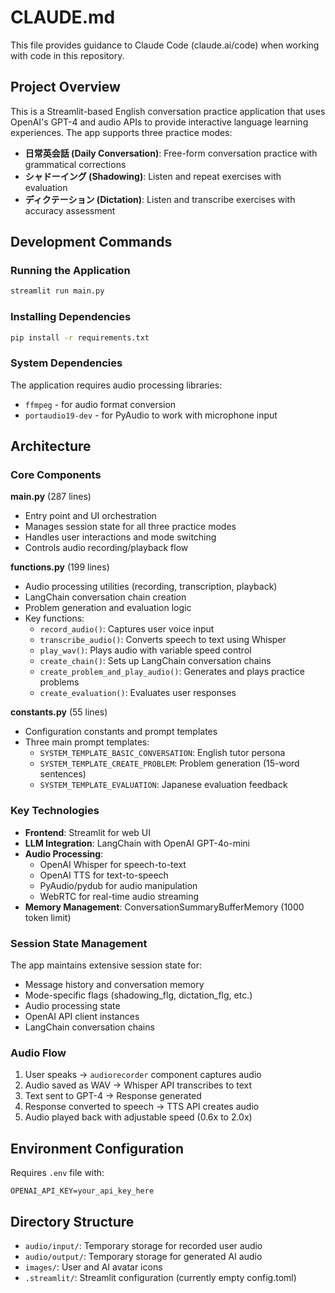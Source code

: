 # CLAUDE.md

This file provides guidance to Claude Code (claude.ai/code) when working with code in this repository.

## Project Overview

This is a Streamlit-based English conversation practice application that uses OpenAI's GPT-4 and audio APIs to provide interactive language learning experiences. The app supports three practice modes:
- **日常英会話 (Daily Conversation)**: Free-form conversation practice with grammatical corrections
- **シャドーイング (Shadowing)**: Listen and repeat exercises with evaluation
- **ディクテーション (Dictation)**: Listen and transcribe exercises with accuracy assessment

## Development Commands

### Running the Application
```bash
streamlit run main.py
```

### Installing Dependencies
```bash
pip install -r requirements.txt
```

### System Dependencies
The application requires audio processing libraries:
- `ffmpeg` - for audio format conversion
- `portaudio19-dev` - for PyAudio to work with microphone input

## Architecture

### Core Components

**main.py** (287 lines)
- Entry point and UI orchestration
- Manages session state for all three practice modes
- Handles user interactions and mode switching
- Controls audio recording/playback flow

**functions.py** (199 lines)
- Audio processing utilities (recording, transcription, playback)
- LangChain conversation chain creation
- Problem generation and evaluation logic
- Key functions:
  - `record_audio()`: Captures user voice input
  - `transcribe_audio()`: Converts speech to text using Whisper
  - `play_wav()`: Plays audio with variable speed control
  - `create_chain()`: Sets up LangChain conversation chains
  - `create_problem_and_play_audio()`: Generates and plays practice problems
  - `create_evaluation()`: Evaluates user responses

**constants.py** (55 lines)
- Configuration constants and prompt templates
- Three main prompt templates:
  - `SYSTEM_TEMPLATE_BASIC_CONVERSATION`: English tutor persona
  - `SYSTEM_TEMPLATE_CREATE_PROBLEM`: Problem generation (15-word sentences)
  - `SYSTEM_TEMPLATE_EVALUATION`: Japanese evaluation feedback

### Key Technologies

- **Frontend**: Streamlit for web UI
- **LLM Integration**: LangChain with OpenAI GPT-4o-mini
- **Audio Processing**: 
  - OpenAI Whisper for speech-to-text
  - OpenAI TTS for text-to-speech
  - PyAudio/pydub for audio manipulation
  - WebRTC for real-time audio streaming
- **Memory Management**: ConversationSummaryBufferMemory (1000 token limit)

### Session State Management

The app maintains extensive session state for:
- Message history and conversation memory
- Mode-specific flags (shadowing_flg, dictation_flg, etc.)
- Audio processing state
- OpenAI API client instances
- LangChain conversation chains

### Audio Flow

1. User speaks → `audiorecorder` component captures audio
2. Audio saved as WAV → Whisper API transcribes to text
3. Text sent to GPT-4 → Response generated
4. Response converted to speech → TTS API creates audio
5. Audio played back with adjustable speed (0.6x to 2.0x)

## Environment Configuration

Requires `.env` file with:
```
OPENAI_API_KEY=your_api_key_here
```

## Directory Structure

- `audio/input/`: Temporary storage for recorded user audio
- `audio/output/`: Temporary storage for generated AI audio
- `images/`: User and AI avatar icons
- `.streamlit/`: Streamlit configuration (currently empty config.toml)